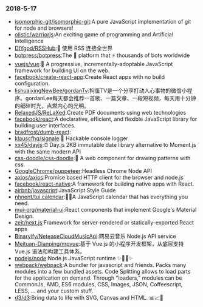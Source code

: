 ### 2018-5-17 
* [isomorphic-git/isomorphic-git](https://github.com//isomorphic-git/isomorphic-git):A pure JavaScript implementation of git for node and browsers! 
* [olistic/warriorjs](https://github.com//olistic/warriorjs):An exciting game of programming and Artificial Intelligence 
* [DIYgod/RSSHub](https://github.com//DIYgod/RSSHub):🍰 使用 RSS 连接全世界 
* [botpress/botpress](https://github.com//botpress/botpress):The 🤖 platform that ⚡ thousands of bots worldwide 
* [vuejs/vue](https://github.com//vuejs/vue):🖖 A progressive, incrementally-adoptable JavaScript framework for building UI on the web. 
* [facebook/create-react-app](https://github.com//facebook/create-react-app):Create React apps with no build configuration. 
* [lishuaixingNewBee/gordanTv](https://github.com//lishuaixingNewBee/gordanTv):狗蛋TV是一个分享打动人心事物的微信小程序。gordanLee每天都会推荐一首歌、一篇文章、一段短视频，每天用十分钟的细碎时光，点燃内心的光明。 
* [RelaxedJS/ReLaXed](https://github.com//RelaxedJS/ReLaXed):Create PDF documents using web technologies 
* [facebook/react](https://github.com//facebook/react):A declarative, efficient, and flexible JavaScript library for building user interfaces. 
* [bradfrost/dumb-react](https://github.com//bradfrost/dumb-react): 
* [klauscfhq/signale](https://github.com//klauscfhq/signale):👋 Hackable console logger 
* [xx45/dayjs](https://github.com//xx45/dayjs):⏰ Day.js 2KB immutable date library alternative to Moment.js with the same modern API 
* [css-doodle/css-doodle](https://github.com//css-doodle/css-doodle):🎨 A web component for drawing patterns with css. 
* [GoogleChrome/puppeteer](https://github.com//GoogleChrome/puppeteer):Headless Chrome Node API 
* [axios/axios](https://github.com//axios/axios):Promise based HTTP client for the browser and node.js 
* [facebook/react-native](https://github.com//facebook/react-native):A framework for building native apps with React. 
* [airbnb/javascript](https://github.com//airbnb/javascript):JavaScript Style Guide 
* [nhnent/tui.calendar](https://github.com//nhnent/tui.calendar):🍞📅A JavaScript calendar that has everything you need. 
* [mui-org/material-ui](https://github.com//mui-org/material-ui):React components that implement Google's Material Design. 
* [zeit/next.js](https://github.com//zeit/next.js):Framework for server-rendered or statically-exported React apps 
* [Binaryify/NeteaseCloudMusicApi](https://github.com//Binaryify/NeteaseCloudMusicApi):网易云音乐 Node.js API service 
* [Meituan-Dianping/mpvue](https://github.com//Meituan-Dianping/mpvue):基于 Vue.js 的小程序开发框架，从底层支持 Vue.js 语法和构建工具体系。 
* [nodejs/node](https://github.com//nodejs/node):Node.js JavaScript runtime ✨🐢🚀✨ 
* [webpack/webpack](https://github.com//webpack/webpack):A bundler for javascript and friends. Packs many modules into a few bundled assets. Code Splitting allows to load parts for the application on demand. Through "loaders," modules can be CommonJs, AMD, ES6 modules, CSS, Images, JSON, Coffeescript, LESS, ... and your custom stuff. 
* [d3/d3](https://github.com//d3/d3):Bring data to life with SVG, Canvas and HTML. 📊📈🎉 
